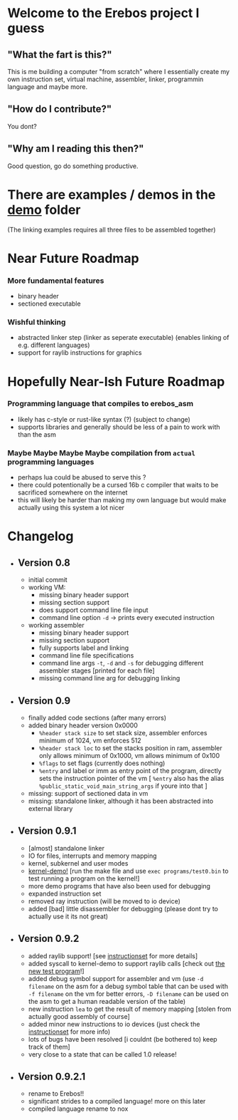 # Welcome to the Erebos project I guess
## "What the fart is this?"
This is me building a computer "from scratch" where I essentially create my own instruction set, virtual machine, assembler, linker, programmin language and maybe more.

## "How do I contribute?"
You dont?

## "Why am I reading this then?"
Good question, go do something productive.

# There are examples / demos in the [demo](./demo) folder
(The linking examples requires all three files to be assembled together)

# Near Future Roadmap
### More fundamental features
- binary header
- sectioned executable
### Wishful thinking
- abstracted linker step (linker as seperate executable) (enables linking of e.g. different languages)
- support for raylib instructions for graphics

# Hopefully Near-Ish Future Roadmap
### Programming language that compiles to erebos_asm
- likely has c-style or rust-like syntax (?) (subject to change)
- supports libraries and generally should be less of a pain to work with than the asm
### Maybe Maybe Maybe Maybe compilation from `actual` programming languages
- perhaps lua could be abused to serve this ?
- there could potentionally be a cursed 16b c compiler that waits to be sacrificed somewhere on the internet
- this will likely be harder than making my own language but would make actually using this system a lot nicer

# Changelog
- ## Version 0.8
    - initial commit
    - working VM:
        - missing binary header support
        - missing section support
        - does support command line file input
        - command line option `-d` -> prints every executed instruction
    - working assembler
        - missing binary header support
        - missing section support
        - fully supports label and linking
        - command line file specifications
        - command line args `-t`, `-d` and `-s` for debugging different assembler stages [printed for each file]
        - missing command line arg for debugging linking
- ## Version 0.9
    - finally added code sections (after many errors)
    - added binary header version 0x0000
        - `%header stack size` to set stack size, assembler enforces minimum of 1024, vm enforces 512
        - `%header stack loc` to set the stacks position in ram, assembler only allows minimum of 0x1000, vm allows minimum of 0x100
        - `%flags` to set flags (currently does nothing)
        - `%entry` and label or imm as entry point of the program, directly sets the instruction pointer of the vm [ `%entry` also has the alias `%public_static_void_main_string_args` if youre into that ]
    - missing: support of sectioned data in vm
    - missing: standalone linker, although it has been abstracted into external library
- ## Version 0.9.1
    - [almost] standalone linker
    - IO for files, interrupts and memory mapping
    - kernel, subkernel and user modes
    - [kernel-demo!](demo/kernel/) [run the make file and use `exec programs/test0.bin` to test running a program on the kernel!]
    - more demo programs that have also been used for debugging
    - expanded instruction set
    - removed ray instruction (will be moved to io device)
    - added [bad] little disassembler for debugging (please dont try to actually use it its not great)
- ## Version 0.9.2
    - added raylib support! [see [instructionset](instructionset.txt) for more details]
    - added syscall to kernel-demo to support raylib calls [check out [the new test program](demo/kernel/programs/test1.asm)!]
    - added debug symbol support for assembler and vm (use `-d filename` on the asm for a debug symbol table that can be used with `-f filename` on the vm for better errors, `-D filename` can be used on the asm to get a human readable version of the table)
    - new instruction `lea` to get the result of memory mapping [stolen from actually good assembly of course]
    - added minor new instructions to io devices (just check the [instructionset](instructionset) for more info)
    - lots of bugs have been resolved [i couldnt (be bothered to) keep track of them]
    - very close to a state that can be called 1.0 release!
- ## Version 0.9.2.1
    - rename to Erebos!!
    - significant strides to a compiled language! more on this later
    - compiled language rename to nox
